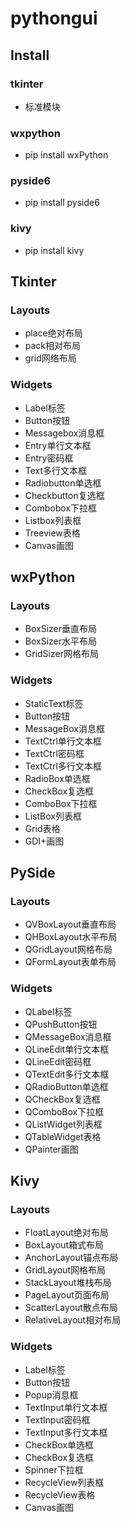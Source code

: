 # pythongui

## Install

### tkinter
- 标准模块

### wxpython
- pip install wxPython

### pyside6
- pip install pyside6

### kivy
- pip install kivy

## Tkinter

### Layouts

- place绝对布局
- pack相对布局
- grid网络布局
  
### Widgets

- Label标签
- Button按钮
- Messagebox消息框
- Entry单行文本框
- Entry密码框
- Text多行文本框
- Radiobutton单选框
- Checkbutton复选框
- Combobox下拉框
- Listbox列表框
- Treeview表格
- Canvas画图

## wxPython

### Layouts

- BoxSizer垂直布局
- BoxSizer水平布局
- GridSizer网格布局

### Widgets

- StaticText标签
- Button按钮
- MessageBox消息框
- TextCtrl单行文本框
- TextCtrl密码框
- TextCtrl多行文本框
- RadioBox单选框
- CheckBox复选框
- ComboBox下拉框
- ListBox列表框
- Grid表格
- GDI+画图

## PySide

### Layouts

- QVBoxLayout垂直布局
- QHBoxLayout水平布局
- QGridLayout网格布局
- QFormLayout表单布局

### Widgets

- QLabel标签
- QPushButton按钮
- QMessageBox消息框
- QLineEdit单行文本框
- QLineEdit密码框
- QTextEdit多行文本框
- QRadioButton单选框
- QCheckBox复选框
- QComboBox下拉框
- QListWidget列表框
- QTableWidget表格
- QPainter画图

## Kivy

### Layouts

- FloatLayout绝对布局
- BoxLayout箱式布局
- AnchorLayout锚点布局
- GridLayout网格布局
- StackLayout堆栈布局
- PageLayout页面布局
- ScatterLayout散点布局
- RelativeLayout相对布局

### Widgets

- Label标签
- Button按钮
- Popup消息框
- TextInput单行文本框
- TextInput密码框
- TextInput多行文本框
- CheckBox单选框
- CheckBox复选框
- Spinner下拉框
- RecycleView列表框
- RecycleView表格
- Canvas画图